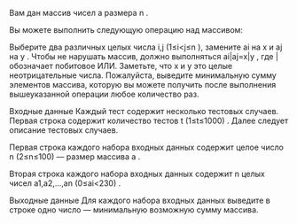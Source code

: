 Вам дан массив чисел a
 размера n
.

Вы можете выполнить следующую операцию над массивом:

Выберите два различных целых числа i,j
 (1≤i<j≤n
), замените ai
 на x
 и aj
 на y
. Чтобы не нарушать массив, должно выполняться ai|aj=x|y
, где |
 обозначает побитовое ИЛИ. Заметьте, что x
 и y
 это целые неотрицательные числа.
Пожалуйста, выведите минимальную сумму элементов массива, которую вы можете получить после выполнения вышеуказанной операции любое количество раз.

Входные данные
Каждый тест содержит несколько тестовых случаев. Первая строка содержит количество тестов t
 (1≤t≤1000)
. Далее следует описание тестовых случаев.

Первая строка каждого набора входных данных содержит целое число n
 (2≤n≤100)
 — размер массива a
.

Вторая строка каждого набора входных данных содержит n
 целых чисел a1,a2,…,an
 (0≤ai<230)
.

Выходные данные
Для каждого набора входных данных выведите в строке одно число — минимальную возможную сумму массива.
